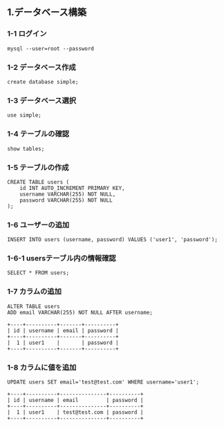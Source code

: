 ## 1.データベース構築
### 1-1 ログイン
```
mysql --user=root --password
```

### 1-2 データベース作成
```
create database simple;
```

### 1-3 データベース選択
```
use simple;
```

### 1-4 テーブルの確認
```
show tables;
```

### 1-5 テーブルの作成
```
CREATE TABLE users (
    id INT AUTO_INCREMENT PRIMARY KEY,
    username VARCHAR(255) NOT NULL,
    password VARCHAR(255) NOT NULL
);
```

### 1-6 ユーザーの追加
```
INSERT INTO users (username, password) VALUES ('user1', 'password');
```

### 1-6-1 usersテーブル内の情報確認
```
SELECT * FROM users;
```

### 1-7 カラムの追加
```sql:例）emailカラムの追加
ALTER TABLE users
ADD email VARCHAR(255) NOT NULL AFTER username;
```

```
+----+----------+-------+----------+
| id | username | email | password |
+----+----------+-------+----------+
|  1 | user1    |       | password |
+----+----------+-------+----------+
```

### 1-8 カラムに値を追加
```
UPDATE users SET email='test@test.com' WHERE username='user1';
```

```
+----+----------+---------------+----------+
| id | username | email         | password |
+----+----------+---------------+----------+
|  1 | user1    | test@test.com | password |
+----+----------+---------------+----------+
```

